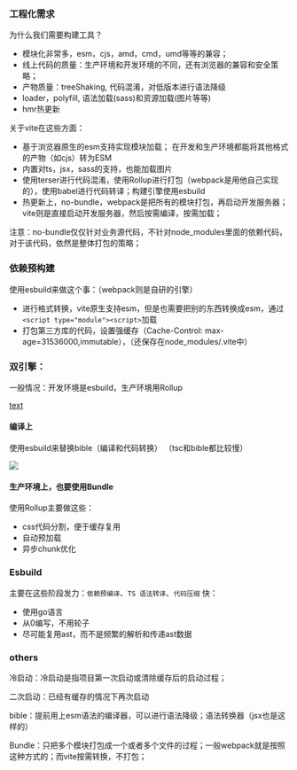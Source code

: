 


### 工程化需求

为什么我们需要构建工具？

- 模块化非常多，esm，cjs，amd，cmd，umd等等的兼容；
- 线上代码的质量：生产环境和开发环境的不同，还有浏览器的兼容和安全策略；
- 产物质量：treeShaking, 代码混淆，对低版本进行语法降级
- loader，polyfill, 语法加载(sass)和资源加载(图片等等)
- hmr热更新

关于vite在这些方面：
- 基于浏览器原生的esm支持实现模块加载； 在开发和生产环境都能将其他格式的产物（如cjs）转为ESM
- 内置对ts，jsx，sass的支持，也能加载图片
- 使用terser进行代码混淆，使用Rollup进行打包（webpack是用他自己实现的），使用babel进行代码转译；构建引擎使用esbuild
- 热更新上，no-bundle，webpack是把所有的模块打包，再启动开发服务器；vite则是直接启动开发服务器，然后按需编译，按需加载；

注意：no-bundle仅仅针对业务源代码，不针对node_modules里面的依赖代码，对于该代码，依然是整体打包的策略；

### 依赖预构建
使用esbuild来做这个事：（webpack则是自研的引擎）
- 进行格式转换，vite原生支持esm，但是也需要把别的东西转换成esm，通过``<script type="module"><script>``加载
- 打包第三方库的代码，设置强缓存（Cache-Control: max-age=31536000,immutable），（还保存在node_modules/.vite中）


### 双引擎：

一般情况：开发环境是esbuild，生产环境用Rollup

[text](https://p3-juejin.byteimg.com/tos-cn-i-k3u1fbpfcp/02910cd2c6894bcdb3a9e0fc9e59f4c2~tplv-k3u1fbpfcp-watermark.image?)


#### 编译上

使用esbuild来替换bible（编译和代码转换）
（tsc和bible都比较慢）

![](https://p3-juejin.byteimg.com/tos-cn-i-k3u1fbpfcp/e31ab3a305b54a509471db143d531a10~tplv-k3u1fbpfcp-zoom-1.image)

#### 生产环境上，也要使用Bundle
使用Rollup主要做这些：
- css代码分割，便于缓存复用
- 自动预加载
- 异步chunk优化

### Esbuild
主要在这些阶段发力：`依赖预编译`、`TS 语法转译`、`代码压缩`
快：
- 使用go语言
- 从0编写，不用轮子
- 尽可能复用ast，而不是频繁的解析和传递ast数据


### others

冷启动：冷启动是指项目第一次启动或清除缓存后的启动过程；

二次启动：已经有缓存的情况下再次启动

bible：提前用上esm语法的编译器，可以进行语法降级；语法转换器（jsx也是这样的）

Bundle：只把多个模块打包成一个或者多个文件的过程；一般webpack就是按照这种方式的；而vite按需转换，不打包；